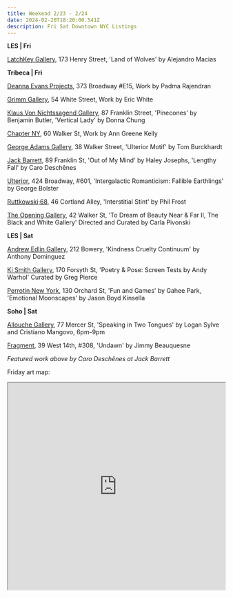 ```yaml
---
title: Weekend 2/23 - 2/24
date: 2024-02-20T18:20:00.541Z
description: Fri Sat Downtown NYC Listings
---
```

**L﻿ES | Fri**

[LatchKey Gallery](https://www.latchkey-gallery.com/), 173 Henry Street, 'Land of Wolves' by Alejandro Macias

**T﻿ribeca | Fri**

[Deanna Evans Projects](https://www.deannaevansprojects.com/), 373 Broadway #E15, Work by Padma Rajendran

[Grimm Gallery](https://grimmgallery.com/exhibitions/275-eric-white/), 54 White Street, Work by Eric White

[Klaus Von Nichtssagend Gallery](https://klausgallery.com/), 87 Franklin Street, 'Pinecones' by Benjamin Butler, 'Vertical Lady' by Donna Chung

[Chapter NY](https://chapter-ny.com/exhibitions/ann-greene-kelly/), 60 Walker St, Work by Ann Greene Kelly

[George Adams Gallery](https://www.georgeadamsgallery.com/exhibitions/tom-burckhardt), 38 Walker Street, 'Ulterior Motif' by Tom Burckhardt

[Jack Barrett](https://www.jackbarrettgallery.com/exhibitions), 89 Franklin St, 'Out of My Mind' by Haley Josephs, 'Lengthy Fall' by Caro Deschênes

[Ulterior](http://www.ulteriorgallery.com/george-bolster-intergalactic-romanticism), 424 Broadway, #601, 'Intergalactic Romanticism: Fallible Earthlings' by George Bolster

[Ruttkowski;68](https://www.ruttkowski68.com/exhibition/interstitial-stint/), 46 Cortland Alley, 'Interstitial Stint' by Phil Frost

[The Opening Gallery](https://oneartspace.com/to-dream-of-beauty-near-far-ii-the-black-and-white-gallery-february-23rd-24th-2024/), 42 Walker St, 'To Dream of Beauty Near & Far II, The Black and White Gallery' Directed and Curated by Carla Pivonski

**L﻿ES | Sat**

[Andrew Edlin Gallery](https://www.edlingallery.com/exhibitions/anthony-dominguez-kindness-cruelty-continuum), 212 Bowery, 'Kindness Cruelty Continuum' by Anthony Dominguez

[Ki Smith Gallery](https://www.kismithgallery.com/andy-warhol-poetry-and-pose), 170 Forsyth St, 'Poetry & Pose: Screen Tests by Andy Warhol' Curated by Greg Pierce

[Perrotin New York](https://www.perrotin.com/), 130 Orchard St, 'Fun and Games' by Gahee Park, 'Emotional Moonscapes' by Jason Boyd Kinsella

**S﻿oho | Sat**

[Allouche Gallery](https://www.allouchegallery.com/exhibition/cristiano-mango-and-logan-sylve-speaking-in-two-tongues/), 77 Mercer St, 'Speaking in Two Tongues' by Logan Sylve and Cristiano Mangovo, 6pm-9pm

[Fragment](https://fragment.gallery/exhibitions/65-undawn-jimmy-beauquesne/overview/), 39 West 14th, #308, 'Undawn' by Jimmy Beauquesne

*F﻿eatured work above by Caro Deschênes at Jack Barrett*

F﻿riday art map:

<iframe src="https://www.google.com/maps/d/u/1/embed?mid=1g0j1z3cN9ni1TZKGh0fsX8-jvC5nWg4&ehbc=2E312F" width="100%" height="480"></iframe>